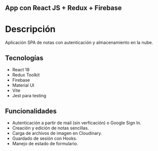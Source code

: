 ## App con React JS + Redux + Firebase

# Descripción
Aplicación SPA de notas con autenticación y almacenamiento en la nube.

## Tecnologías
- React 18
- Redux Toolkit
- Firebase
- Material UI
- Vite
- Jest para testing

## Funcionalidades
- Autenticación a partir de mail (sin verficación) o Google Sign In.
- Creación y edición de notas sencillas.
- Carga de archivos de imagen en Cloudinary.
- Guardado de sesión con Hooks.
- Manejo de estado de formulario. 


